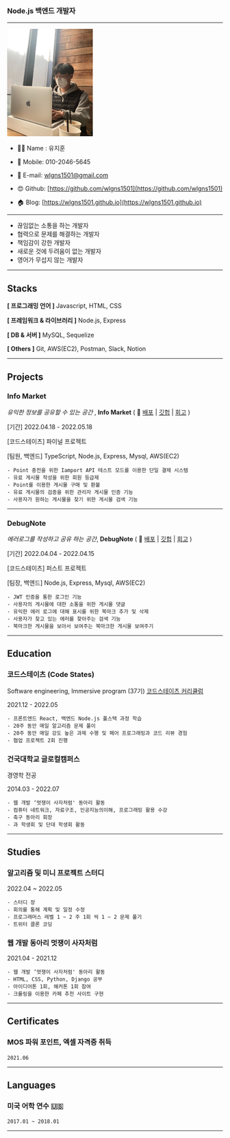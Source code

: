 ### Node.js 백엔드 개발자

---

<img src="/images/me.JPG" width="200" height="250" />

- 👨‍💻 Name : 유지훈
- 📲 Mobile: 010-2046-5645
- 📧 E-mail: wlgns1501@gmail.com

- 😍 Github: [https://github.com/wlgns1501](https://github.com/wlgns1501)
- 🏠 Blog: [https://wlgns1501.github.io](https://wlgns1501.github.io)

---

- 끊임없는 소통을 하는 개발자
- 협력으로 문제를 해결하는 개발자
- 책임감이 강한 개발자
- 새로운 것에 두려움이 없는 개발자
- 영어가 무섭지 않는 개발자

---

## Stacks

**[ 프로그래밍 언어 ]** Javascript, HTML, CSS

**[ 프레임워크 & 라이브러리 ]** Node.js, Express

**[ DB & 서버 ]** MySQL, Sequelize

**[ Others ]** Git, AWS(EC2), Postman, Slack, Notion

---

## Projects

### Info Market

_유익한 정보를 공유할 수 있는 공간_ , **Info Market** ( 📎 [배포](http://info-market-client.s3-website.ap-northeast-2.amazonaws.com/) | [깃헙](https://github.com/wlgns1501/info-market-1) | [회고](https://wlgns1501.github.io/diary/Final_03/) )

[기간] 2022.04.18 - 2022.05.18

[코드스테이츠] 파이널 프로젝트

[팀원, 백엔드] TypeScript, Node.js, Express, Mysql, AWS(EC2)

    - Point 충전을 위한 Iamport API 테스트 모드를 이용한 단일 결제 시스템
    - 유료 게시물 작성을 위한 회원 등급제
    - Point를 이용한 게시물 구매 및 환불
    - 유료 게시물의 검증을 위한 관리자 게시물 인증 기능
    - 사용자가 원하는 게시물을 찾기 위한 게시물 검색 기능

---

### DebugNote

_에러로그를 작성하고 공유 하는 공간_, **DebugNote** ( 📎 [배포](http://debugnote-client.s3-website.ap-northeast-2.amazonaws.com/) | [깃헙](https://github.com/wlgns1501/DebugNote-1) | [회고](https://wlgns1501.github.io/diary/first_project/) )

[기간] 2022.04.04 - 2022.04.15

[코드스테이츠] 퍼스트 프로젝트

[팀장, 백엔드] Node.js, Express, Mysql, AWS(EC2)

    - JWT 인증을 통한 로그인 기능
    - 사용자의 게시물에 대한 소통을 위한 게시물 댓글
    - 유익한 에러 로그에 대해 표시를 위한 북마크 추가 및 삭제
    - 사용자가 찾고 있는 에러를 찾아주는 검색 기능
    - 북마크한 게시물을 보아서 보여주는 북마크한 게시물 보여주기

---

## Education

### 코드스테이츠 (Code States)

Software engineering, Immersive program (37기) [코드스테이츠 커리큘럼](https://www.codestates.com/course/backend-engineering)

2021.12 - 2022.05

    - 프론트엔드 React, 백엔드 Node.js 풀스택 과정 학습
    - 20주 동안 매일 알고리즘 문제 풀이
    - 20주 동안 매일 강도 높은 과제 수행 및 페어 프로그래밍과 코드 리뷰 경험
    - 협업 프로젝트 2회 진행

### 건국대학교 글로컬캠퍼스

경영학 전공

2014.03 - 2022.07

    - 웹 개발 ‘멋쟁이 사자처럼' 동아리 활동
    - 컴퓨터 네트워크, 자료구조, 인공지능의이해, 프로그래밍 활용 수강
    - 축구 동아리 회장
    - 과 학생회 및 단대 학생회 활동

---

## Studies

### 알고리즘 및 미니 프로젝트 스터디

2022.04 ~ 2022.05

    - 스터디 장
    - 회의를 통해 계획 및 일정 수정
    - 프로그래머스 레벨 1 ~ 2 주 1회 씩 1 ~ 2 문제 풀기
    - 트위터 클론 코딩

### 웹 개발 동아리 멋쟁이 사자처럼

2021.04 - 2021.12

    - 웹 개발 ‘멋쟁이 사자처럼' 동아리 활동
    - HTML, CSS, Python, Django 공부
    - 아이디어톤 1회, 해커톤 1회 참여
    - 크롤링을 이용한 카페 추천 사이트 구현

---

## Certificates

### MOS 파워 포인트, 엑셀 자격증 취득

    2021.06

---

## Languages

### 미국 어학 연수 🇺🇸

    2017.01 ~ 2018.01

---
